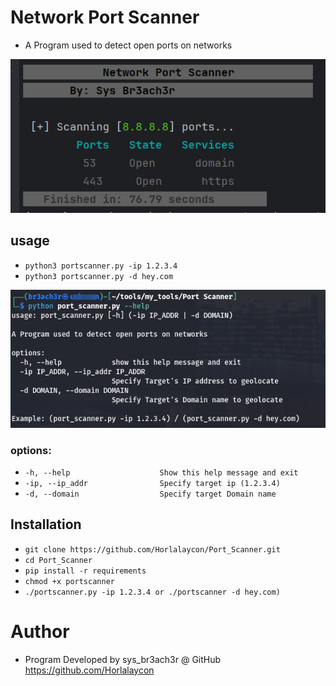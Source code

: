# Network Port Scanner
- A Program used to detect open ports on networks

![port_scanner running](images/port_scanner_running.png)

## usage
- ```python3 portscanner.py -ip 1.2.3.4```
- ```python3 portscanner.py -d hey.com```

![port_scanner usage](images/port_scanner_usage.png)

### options:
- ```-h, --help            		   Show this help message and exit```
- ```-ip, --ip_addr 	   		   Specify target ip (1.2.3.4)```
- ```-d, --domain 	       		   Specify target Domain name```

## Installation
- ```git clone https://github.com/Horlalaycon/Port_Scanner.git```
- ```cd Port_Scanner```
- ```pip install -r requirements```
- ```chmod +x portscanner```
- ```./portscanner.py -ip 1.2.3.4 or ./portscanner -d hey.com)```

# Author
- Program Developed by sys_br3ach3r @ GitHub https://github.com/Horlalaycon
